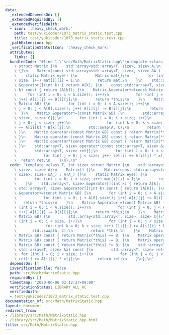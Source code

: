 ```yaml
---
data:
  _extendedDependsOn: []
  _extendedRequiredBy: []
  _extendedVerifiedWith:
  - icon: ':heavy_check_mark:'
    path: test/yukicoder/1073_matrix_static.test.cpp
    title: test/yukicoder/1073_matrix_static.test.cpp
  _pathExtension: hpp
  _verificationStatusIcon: ':heavy_check_mark:'
  attributes:
    links: []
  bundledCode: "#line 1 \"src/Math/MatrixStatic.hpp\"\ntemplate <class T, int size>\
    \ struct Matrix {\n    std::array<std::array<T, size>, size> A;\n    Matrix()\
    \ {}\n    Matrix(const std::array<std::array<T, size>, size> &A_) : A(A_) {}\n\
    \    static Matrix eye() {\n        Matrix mat{};\n        for (int i = 0; i <\
    \ size; i++) mat[i][i] = 1;\n        return mat;\n    }\n    std::array<T, size>\
    \ &operator[](int k) { return A[k]; }\n    const std::array<T, size> &operator[](int\
    \ k) const { return (A[k]); }\n    Matrix &operator+=(const Matrix &B) {\n   \
    \     for (int i = 0; i < A.size(); i++)\n            for (int j = 0; j < A[0].size();\
    \ j++) A[i][j] += B[i][j];\n        return *this;\n    }\n    Matrix &operator-=(const\
    \ Matrix &B) {\n        for (int i = 0; i < A.size(); i++)\n            for (int\
    \ j = 0; j < A[0].size(); j++) A[i][j] -= B[i][j];\n        return *this;\n  \
    \  }\n    Matrix &operator*=(const Matrix &B) {\n        std::array<std::array<T,\
    \ size>, size> C{};\n        for (int i = 0; i < size; i++)\n            for (int\
    \ j = 0; j < size; j++)\n                for (int k = 0; k < size; k++) C[i][j]\
    \ += A[i][k] * B[k][j];\n        std::swap(A, C);\n        return *this;\n   \
    \ }\n    Matrix operator+(const Matrix &B) const { return Matrix(*this) += B;\
    \ }\n    Matrix operator-(const Matrix &B) const { return Matrix(*this) -= B;\
    \ }\n    Matrix operator*(const Matrix &B) const { return Matrix(*this) *= B;\
    \ }\n    std::array<T, size> operator*(const std::array<T, size> &x) const {\n\
    \        std::array<T, size> ret{};\n        for (int i = 0; i < size; i++)\n\
    \            for (int j = 0; j < size; j++) ret[i] += A[i][j] * x[j];\n      \
    \  return ret;\n    }\n};\n"
  code: "template <class T, int size> struct Matrix {\n    std::array<std::array<T,\
    \ size>, size> A;\n    Matrix() {}\n    Matrix(const std::array<std::array<T,\
    \ size>, size> &A_) : A(A_) {}\n    static Matrix eye() {\n        Matrix mat{};\n\
    \        for (int i = 0; i < size; i++) mat[i][i] = 1;\n        return mat;\n\
    \    }\n    std::array<T, size> &operator[](int k) { return A[k]; }\n    const\
    \ std::array<T, size> &operator[](int k) const { return (A[k]); }\n    Matrix\
    \ &operator+=(const Matrix &B) {\n        for (int i = 0; i < A.size(); i++)\n\
    \            for (int j = 0; j < A[0].size(); j++) A[i][j] += B[i][j];\n     \
    \   return *this;\n    }\n    Matrix &operator-=(const Matrix &B) {\n        for\
    \ (int i = 0; i < A.size(); i++)\n            for (int j = 0; j < A[0].size();\
    \ j++) A[i][j] -= B[i][j];\n        return *this;\n    }\n    Matrix &operator*=(const\
    \ Matrix &B) {\n        std::array<std::array<T, size>, size> C{};\n        for\
    \ (int i = 0; i < size; i++)\n            for (int j = 0; j < size; j++)\n   \
    \             for (int k = 0; k < size; k++) C[i][j] += A[i][k] * B[k][j];\n \
    \       std::swap(A, C);\n        return *this;\n    }\n    Matrix operator+(const\
    \ Matrix &B) const { return Matrix(*this) += B; }\n    Matrix operator-(const\
    \ Matrix &B) const { return Matrix(*this) -= B; }\n    Matrix operator*(const\
    \ Matrix &B) const { return Matrix(*this) *= B; }\n    std::array<T, size> operator*(const\
    \ std::array<T, size> &x) const {\n        std::array<T, size> ret{};\n      \
    \  for (int i = 0; i < size; i++)\n            for (int j = 0; j < size; j++)\
    \ ret[i] += A[i][j] * x[j];\n        return ret;\n    }\n};\n"
  dependsOn: []
  isVerificationFile: false
  path: src/Math/MatrixStatic.hpp
  requiredBy: []
  timestamp: '2020-06-06 02:12:27+09:00'
  verificationStatus: LIBRARY_ALL_AC
  verifiedWith:
  - test/yukicoder/1073_matrix_static.test.cpp
documentation_of: src/Math/MatrixStatic.hpp
layout: document
redirect_from:
- /library/src/Math/MatrixStatic.hpp
- /library/src/Math/MatrixStatic.hpp.html
title: src/Math/MatrixStatic.hpp
---
```

